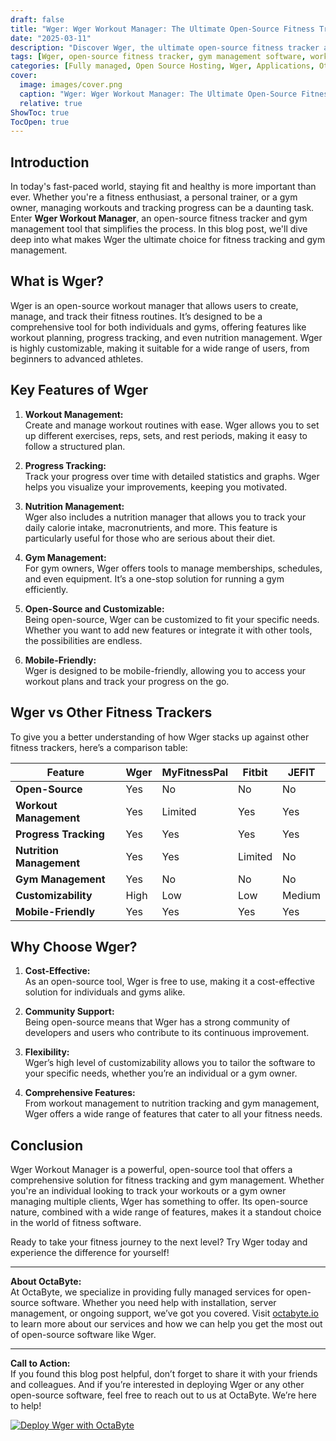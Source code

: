 ```yaml
---
draft: false
title: "Wger: Wger Workout Manager: The Ultimate Open-Source Fitness Tracker and Gym Management Tool"
date: "2025-03-11"
description: "Discover Wger, the ultimate open-source fitness tracker and gym management tool. Learn how Wger can help you manage workouts, track progress, and streamline gym operations. Perfect for fitness enthusiasts, personal trainers, and gym owners."
tags: [Wger, open-source fitness tracker, gym management software, workout manager, fitness tracking, open-source software, gym management tools, Wger vs other fitness trackers, Wger features, fitness software comparison]
categories: [Fully managed, Open Source Hosting, Wger, Applications, Others]
cover:
  image: images/cover.png
  caption: "Wger: Wger Workout Manager: The Ultimate Open-Source Fitness Tracker and Gym Management Tool"
  relative: true
ShowToc: true
TocOpen: true
---
```



## Introduction

In today's fast-paced world, staying fit and healthy is more important than ever. Whether you're a fitness enthusiast, a personal trainer, or a gym owner, managing workouts and tracking progress can be a daunting task. Enter **Wger Workout Manager**, an open-source fitness tracker and gym management tool that simplifies the process. In this blog post, we'll dive deep into what makes Wger the ultimate choice for fitness tracking and gym management.

## What is Wger?

Wger is an open-source workout manager that allows users to create, manage, and track their fitness routines. It’s designed to be a comprehensive tool for both individuals and gyms, offering features like workout planning, progress tracking, and even nutrition management. Wger is highly customizable, making it suitable for a wide range of users, from beginners to advanced athletes.

## Key Features of Wger

1. **Workout Management:**  
   Create and manage workout routines with ease. Wger allows you to set up different exercises, reps, sets, and rest periods, making it easy to follow a structured plan.

2. **Progress Tracking:**  
   Track your progress over time with detailed statistics and graphs. Wger helps you visualize your improvements, keeping you motivated.

3. **Nutrition Management:**  
   Wger also includes a nutrition manager that allows you to track your daily calorie intake, macronutrients, and more. This feature is particularly useful for those who are serious about their diet.

4. **Gym Management:**  
   For gym owners, Wger offers tools to manage memberships, schedules, and even equipment. It’s a one-stop solution for running a gym efficiently.

5. **Open-Source and Customizable:**  
   Being open-source, Wger can be customized to fit your specific needs. Whether you want to add new features or integrate it with other tools, the possibilities are endless.

6. **Mobile-Friendly:**  
   Wger is designed to be mobile-friendly, allowing you to access your workout plans and track your progress on the go.

## Wger vs Other Fitness Trackers

To give you a better understanding of how Wger stacks up against other fitness trackers, here’s a comparison table:

| Feature                | Wger                  | MyFitnessPal          | Fitbit                | JEFIT                 |
|------------------------|-----------------------|-----------------------|-----------------------|-----------------------|
| **Open-Source**        | Yes                   | No                    | No                    | No                    |
| **Workout Management** | Yes                   | Limited               | Yes                   | Yes                   |
| **Progress Tracking**  | Yes                   | Yes                   | Yes                   | Yes                   |
| **Nutrition Management** | Yes                 | Yes                   | Limited               | No                    |
| **Gym Management**     | Yes                   | No                    | No                    | No                    |
| **Customizability**    | High                  | Low                   | Low                   | Medium                |
| **Mobile-Friendly**    | Yes                   | Yes                   | Yes                   | Yes                   |

## Why Choose Wger?

1. **Cost-Effective:**  
   As an open-source tool, Wger is free to use, making it a cost-effective solution for individuals and gyms alike.

2. **Community Support:**  
   Being open-source means that Wger has a strong community of developers and users who contribute to its continuous improvement.

3. **Flexibility:**  
   Wger’s high level of customizability allows you to tailor the software to your specific needs, whether you’re an individual or a gym owner.

4. **Comprehensive Features:**  
   From workout management to nutrition tracking and gym management, Wger offers a wide range of features that cater to all your fitness needs.

## Conclusion

Wger Workout Manager is a powerful, open-source tool that offers a comprehensive solution for fitness tracking and gym management. Whether you're an individual looking to track your workouts or a gym owner managing multiple clients, Wger has something to offer. Its open-source nature, combined with a wide range of features, makes it a standout choice in the world of fitness software.

Ready to take your fitness journey to the next level? Try Wger today and experience the difference for yourself!

---

**About OctaByte:**  
At OctaByte, we specialize in providing fully managed services for open-source software. Whether you need help with installation, server management, or ongoing support, we’ve got you covered. Visit [octabyte.io](https://octabyte.io) to learn more about our services and how we can help you get the most out of open-source software like Wger.

---

**Call to Action:**  
If you found this blog post helpful, don’t forget to share it with your friends and colleagues. And if you’re interested in deploying Wger or any other open-source software, feel free to reach out to us at OctaByte. We’re here to help!

[![Deploy Wger with OctaByte](/images/deploy-on-octabyte.png)](https://octabyte.io/fully-managed-open-source-services/applications/others/wger)